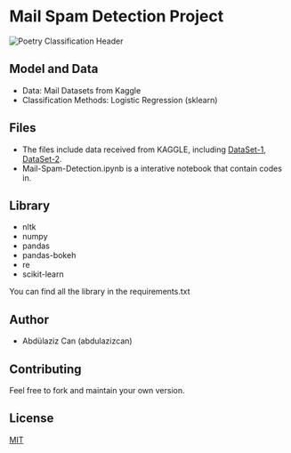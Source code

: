 # Mail Spam Detection Project

![Poetry Classification Header](https://i.resmim.net/i/68747470733a2f2f696d616765732d7769786d702d6564333061383662386334636138383737373335393463322e7769786d702e636f6d2f662f30356466386363322d343431332d346137632d393363372d6462663739393162313861372f6464787a3568342d613834.jpg)

## Model and Data

-   Data: Mail Datasets from Kaggle
-   Classification Methods: Logistic Regression (sklearn)

## Files
- The files include data received from KAGGLE, including [DataSet-1](https://www.kaggle.com/venky73/spam-mails-dataset), [DataSet-2](https://www.kaggle.com/balakishan77/spam-or-ham-email-classification).
- Mail-Spam-Detection.ipynb is a interative notebook that contain codes in. 

## Library
- nltk
- numpy
- pandas
- pandas-bokeh
- re
- scikit-learn

You can find all the library in the requirements.txt

## Author 

- Abdülaziz Can (abdulazizcan)

## Contributing

Feel free to fork and maintain your own version.

## License

[MIT](https://opensource.org/licenses/MIT)


